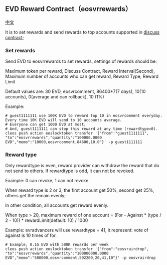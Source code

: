 ## EVD Reward Contract（eosvrrewards）

[中文](reward-cn.md)

It is to set rewards and send rewards to top accounts supported in [discuss contract](comment.md);


### Set rewards

Send EVD to eosvrrewards to set rewards, settings of rewards should be:

  Maximum token per reward, Discuss Contract, Reward Interval(Second), Maximum number of accounts who can get reward, Reward Type, Reward Limit

Default values are:
  30 EVD, eosvrcomment, 86400*7(7 days), 10(10 accounts), 0(average and can rollback), 10 (1%)

Example:

```
# guest1111111 use 100K EVD to reward top 10 in eosvrcomment everyday. Every time 10K EVD will send to 10 accounts average.
# Everyone can get 1000 EVD at most;
# And, guest1111111 can stop this reward at any time (rewardtype=0).
cleos push action eoslocktoken transfer '{"from":"guest1111111", "to":"eosvrrewards","quantity":"100000.0000 EVD","memo":"10000,eosvrcomment,84600,10,0"}' -p guest1111111
```


### Reward type

Only rewardtype is even, reward provider can withdraw the reward that do not send to others. If rewardtype is odd, it can not be revoked.

Example: 0 can revoke, 1 can not revoke.

When reward type is 2 or 3, the first account get 50%, second get 25%, others get the remain evenly;

In other condition, all accounts get reward evenly. 

When type > 20, maximum reward of one account = (For - Against * (type / 2 - 10)) * rewardLimit(default: 10) / 1000 

Example: evradvancers will use rewardtype = 41, it represent: vote of against is 10 times of for.

```
# Example, 0.1G EVD with 500K rewards per week
cleos push action eoslocktoken transfer '{"from":"eosvrairdrop", "to":"eosvrrewards","quantity":"100000000.0000 EVD","memo":"500000,eosvrcomment,592200,20,41,10"}' -p eosvrairdrop
```



